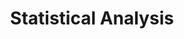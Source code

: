 ---
title: Statistical Analysis
summary: A/B testing, hypothesis testing, regression analysis
tags:
- Statistical Analysis
date: ""

# Optional external URL for project (replaces project detail page).
external_link: 

image:
  caption: Photo by rawpixel on Unsplash
  focal_point: Smart

links:
url_code: ""
url_pdf: ""
url_slides: ""
url_video: ""

# Slides (optional).
#   Associate this project with Markdown slides.
#   Simply enter your slide deck's filename without extension.
#   E.g. `slides = "example-slides"` references `content/slides/example-slides.md`.
#   Otherwise, set `slides = ""`.
slides: ""
show_date: false
---